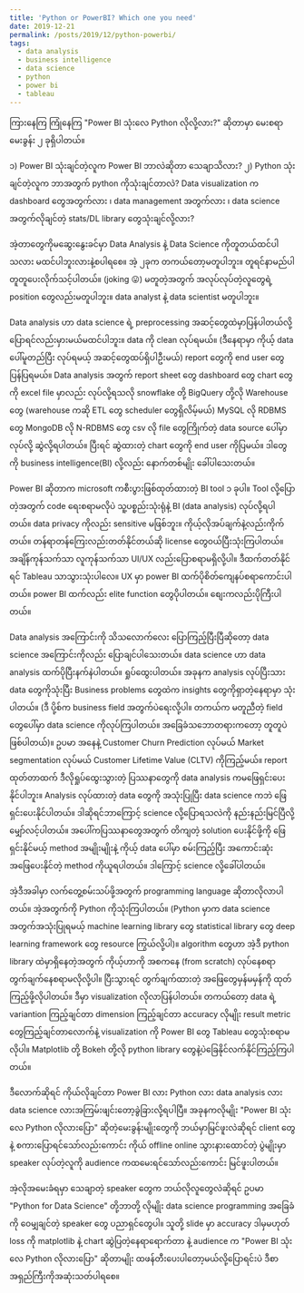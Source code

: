 ```yaml
---
title: 'Python or PowerBI? Which one you need'
date: 2019-12-21
permalink: /posts/2019/12/python-powerbi/
tags:
  - data analysis
  - business intelligence
  - data science
  - python
  - power bi
  - tableau
---
```


ကြားနေကြ ကြုံနေကြ "Power BI သုံးလေ Python လိုလို့လား?" ဆိုတာမှာ မေးစရာမေးခွန်း ၂ ခုရှိပါတယ်။

၁) Power BI သုံးချင်တဲ့လူက Power BI ဘာလဲဆိုတာ သေချာသိလား?
၂) Python သုံးချင်တဲ့လူက ဘာအတွက် python ကိုသုံးချင်တာလဲ? Data visualization က dashboard တွေအတွက်လား ၊ data management အတွက်လား ၊ data science အတွက်လိုချင်တဲ့ stats/DL library တွေသုံးချင်လို့လား?

အဲ့တာတွေကိုမဆွေးနွေးခင်မှာ Data Analysis နဲ့ Data Science ကိုတူတယ်ထင်ပါသလား မထင်ပါဘူးလားနဲ့စပါရစေ။ အဲ့ ၂ခုက တကယ်တော့မတူပါဘူး။ တူရင်နာမည်ပါတူတူပေးလိုက်သင့်ပါတယ်။ (joking 😛) မတူတဲ့အတွက် အလုပ်လုပ်တဲ့လူတွေရဲ့ position တွေလည်းမတူပါဘူး။ data analyst နဲ့ data scientist မတူပါဘူး။

Data analysis ဟာ data science ရဲ့ preprocessing အဆင့်တွေထဲမှာပြန်ပါတယ်လို့ ပြောရင်လည်းမှားမယ်မထင်ပါဘူး။ data ကို clean လုပ်ရမယ်။ (ဒီနေရာမှာ ကိုယ့် data ပေါ်မူတည်ပြီး လုပ်ရမယ့် အဆင့်တွေထပ်ရှိပါဦးမယ်) report တွေကို end user တွေပြန်ပြရမယ်။ Data analysis အတွက် report sheet တွေ dashboard တွေ chart တွေကို excel file မှာလည်း လုပ်လို့ရသလို snowflake တို့ BigQuery တို့လို Warehouse တွေ (warehouse ကဆို ETL တွေ scheduler တွေရှိလိမ့်မယ်) MySQL လို RDBMS တွေ MongoDB လို N-RDBMS တွေ csv လို file တွေကြိုက်တဲ့ data source ပေါ်မှာလုပ်လို့ ဆွဲလို့ရပါတယ်​။ ပြီးရင် ဆွဲထားတဲ့ chart တွေကို end user ကိုပြမယ်။ ဒါတွေကို business intelligence(BI) လို့လည်း နောက်တစ်မျိုး ခေါ်ပါသေးတယ်။

Power BI ဆိုတာက microsoft ကစီးပွားဖြစ်ထုတ်ထားတဲ့ BI tool ၁ ခုပါ။ Tool လို့ပြောတဲ့အတွက် code ရေးစရာမလိုပဲ သူ့ပစ္စည်းသုံးရုံနဲ့ BI (data analysis) လုပ်လို့ရပါတယ်။ data privacy ကိုလည်း sensitive မဖြစ်ဘူး။ ကိုယ့်လိုအပ်ချက်နဲ့လည်းကိုက်တယ်။ တန်ရာတန်ကြေးလည်းတတ်နိုင်တယ်ဆို license တွေဝယ်ပြီးသုံးကြပါတယ်။ အချိန်ကုန်သက်သာ လူကုန်သက်သာ UI/UX လည်းပြောစရာမရှိလို့ပါ။ ဒီထက်တတ်နိုင်ရင် Tableau သာသွားသုံးပါလေ။ UX မှာ power BI ထက်ပိုစိတ်ကျေနပ်စရာကောင်းပါတယ်။ power BI ထက်လည်း elite function တွေပိုပါတယ်။ စျေးကလည်းပိုကြီးပါတယ်။

Data analysis အကြောင်းကို သိသလောက်လေး ပြောကြည့်ပြီးပြီဆိုတော့ data science အကြောင်းကိုလည်း ပြောချင်ပါသေးတယ်။ data science ဟာ data analysis ထက်ပိုပြီးနက်နဲပါတယ်။ ရှုပ်ထွေးပါတယ်။ အခုနက analysis လုပ်ပြီးသား data တွေကိုသုံးပြီး Business problems တွေထဲက insights တွေကိုရှာတဲ့နေရာမှာ သုံးပါတယ်။ (ဒီ ပို့စ်က business field အတွက်ပဲရေးလို့ပါ။ တကယ်က မတူညီတဲ့ field တွေပေါ်မှာ data science ကိုလုပ်ကြပါတယ်။ အခြေခံသဘောတရားကတော့ တူတူပဲဖြစ်ပါတယ်)။ ဥပမာ အနေနဲ့ Customer Churn Prediction လုပ်မယ် Market segmentation လုပ်မယ် Customer Lifetime Value (CLTV) ကိုကြည့်မယ်။ report ထုတ်တာထက် ဒီလိုရှုပ်ထွေးသွားတဲ့ ပြဿနာတွေကို data analysis ကမဖြေရှင်းပေးနိုင်ပါဘူး။ Analysis လုပ်ထားတဲ့ data တွေကို အသုံးပြုပြီး data science ကဘဲ ဖြေရှင်းပေးနိုင်ပါတယ်။ ဒါဆိုရင်ဘာကြောင့် science လို့ပြောရသလဲကို နည်းနည်းမြင်ပြီလို့မျှော်လင့်ပါတယ်။ အပေါ်ကပြဿနာတွေအတွက် တိကျတဲ့ solution ပေးနိုင်ဖို့ကို ဖြေရှင်းနိုင်မယ့် method အမျိုးမျိုးနဲ့ ကိုယ့် data ပေါ်မှာ စမ်းကြည့်ပြီး အကောင်းဆုံး အဖြေပေးနိုင်တဲ့ method ကိုယူရပါတယ်။ ဒါကြောင့် science လို့ခေါ်ပါတယ်။

အဲ့ဒီအခါမှာ လက်တွေ့စမ်းသပ်ဖို့အတွက် programming language ဆိုတာလိုလာပါတယ်။ အဲ့အတွက်ကို Python ကိုသုံးကြပါတယ်။ (Python မှာက data science အတွက်အသုံးပြုရမယ့် machine learning library တွေ statistical library တွေ deep learning framework တွေ resource ကြွယ်လို့ပါ)။ algorithm တွေဟာ အဲ့ဒီ python library ထဲမှာရှိနေတဲ့အတွက် ကိုယ့်ဟာကို အစကနေ (from scratch) လုပ်နေစရာ တွက်ချက်နေစရာမလိုလို့ပါ။ ပြီးသွားရင် တွက်ချက်ထားတဲ့ အဖြေတွေမှန်မမှန်ကို ထုတ်ကြည့်ဖို့လိုပါတယ်။ ဒီမှာ visualization လိုလာပြန်ပါတယ်။ တကယ်တော့ data ရဲ့ variantion ကြည့်ချင်တာ dimension ကြည့်ချင်တာ accuracy လိုမျိုး result metric တွေကြည့်ချင်တာလောက်နဲ့ visualization ကို Power BI တွေ Tableau တွေသုံးစရာမလိုပါ။ Matplotlib တို့ Bokeh တို့လို python library တွေနဲ့ပဲခြေနိုင်လက်နိုင်ကြည့်ကြပါတယ်။

ဒီလောက်ဆိုရင် ကိုယ်လိုချင်တာ Power BI လား Python လား data analysis လား data science လားအကြမ်းဖျင်းတော့ခွဲခြားလို့ရပါပြီ။ အခုနကလိုမျိုး "Power BI သုံးလေ Python လိုလားပြော" ဆိုတဲ့မေးခွန်းမျိုးတွေကို ဘယ်မှာမြင်ဖူးလဲဆိုရင် client တွေနဲ့ စကားပြောရင်သော်လည်းကောင်း ကိုယ် offline online သွားနားထောင်တဲ့ ပွဲမျိုးမှာ speaker လုပ်တဲ့လူကို audience ကထမေးရင်သော်လည်းကောင်း မြင်ဖူးပါတယ်။

အဲ့လိုအမေးခံရမှာ သေချာတဲ့ speaker တွေက ဘယ်လိုလူတွေလဲဆိုရင် ဥပမာ "Python for Data Science" တို့ဘာတို့ လိုမျိုး data science programming အခြေခံကို ဝေမျှချင်တဲ့ speaker တွေ ပညာရှင်တွေပါ။ သူတို့ slide မှာ accuracy ဒါမှမဟုတ် loss ကို matplotlib နဲ့ chart ဆွဲပြတဲ့နေရာရောက်တာ နဲ့ audience က "Power BI သုံးလေ Python လိုလားပြော" ဆိုတာမျိုး ထဖန်တီးပေးပါတော့မယ်လို့ပြောရင်းပဲ ဒီစာအရှည်ကြီးကိုအဆုံးသတ်ပါရစေ။